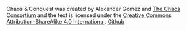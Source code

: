 Chaos & Conquest was created by Alexander Gomez and [The Chaos Consortium](https://thechaosconsortium.itch.io/) and the text is licensed under the [Creative Commons Attribution-ShareAlike 4.0 International](https://creativecommons.org/licenses/by-sa/4.0/). [Github](https://github.com/The-Chaos-Consortium/chaos-and-conquest)
